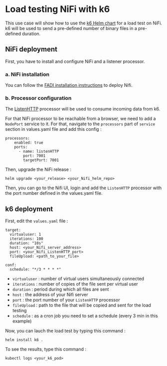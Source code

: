 Load testing NiFi with k6
========

This use case will show how to use the [k6 Helm chart](/helm/helmk6/README.md) for a load test on NiFi. k6 will be used to send a pre-defined number of binary files in a pre-defined duration.

## NiFi deployment

First, you have to install and configure NiFi and a listener processor.

### a. NiFi installation

You can follow the [FADI installation instructions](/doc/INSTALLATION.md) to deploy Nifi.

### b. Processor configuration

The [ListenHTTP](https://nifi.apache.org/docs/nifi-docs/components/org.apache.nifi/nifi-standard-nar/1.6.0/org.apache.nifi.processors.standard.ListenHTTP/) processor will be used to consume incoming data from k6. 

For that NiFi processor to be reachable from a browser, we need to add a `NodePort` service to it. For that, navigate to the `processors` part of `service` section in values.yaml file and add this config : 

```
processors:
    enabled: true
    ports:
      - name: listenHTTP
        port: 7001
        targetPort: 7001
```

Then, upgrade the NiFi release :

```
helm upgrade <your_release> <your_Nifi_helm_repo>
```

Then, you can go to the Nifi UI, login and add the `ListenHTTP` processor with the port number defined in the values.yaml file.

## k6 deployment

First, edit the `values.yaml` file :

```
target: 
  virtualuser: 1
  iterations: 100
  duration: "10s"
  host: <your_Nifi_server_address>
  port: <your_Nifi_ListenHTTP_port>
  fileUpload: <path_to_your_file>

conf:
  schedule: "*/3 * * * *"
```

* `virtualuser` : number of virtual users simultaneously connected
* `iterations` : number of copies of the file sent per virtual user
* `duration` : period during which all files are sent
* `host` : the address of your Nifi server
* `port` : the port number of your `ListenHTTP` processor
* `fileUpload` : path to the file that will be copied and sent for the load testing
* `schedule` : as a cron job you need to set a schedule (every 3 min in this example)

Now, you can lauch the load test by typing this command :

```
helm install k6 .
```

To see the results, type this command : 

```
kubectl logs <your_k6_pod>
```